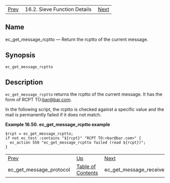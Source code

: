 |     |     |     |
| --- | --- | --- |
| [Prev](sieve.ref.ec_get_message_protocol)  | 16.2. Sieve Function Details |  [Next](sieve.ref.ec_get_message_received_from) |

<a name="sieve.ref.ec_get_message_rcptto"></a>
## Name

ec_get_message_rcptto — Return the rcptto of the current message.

## Synopsis

`ec_get_message_rcptto`

<a name="idp29709616"></a>
## Description

`ec_get_message_rcptto` returns the rcptto of the current message. It has the form of RCPT TO:<bar@bar.com>.

In the following script, the rcptto is checked against a specific value and the mail is permanently failed if it does not match.

<a name="example.ec_get_message_rcptto"></a>

**Example 16.50. ec_get_message_rcptto example**

```
$rcpt = ec_get_message_rcptto;
if not ec_test :contains "${rcpt}" "RCPT TO:<bar@bar.com>" {
  ec_action 550 "ec_get_message_rcptto failed (read ${rcpt})";
}
```


|     |     |     |
| --- | --- | --- |
| [Prev](sieve.ref.ec_get_message_protocol)  | [Up](sieve.ref.files) |  [Next](sieve.ref.ec_get_message_received_from) |
| ec_get_message_protocol  | [Table of Contents](index) |  ec_get_message_received_from |
